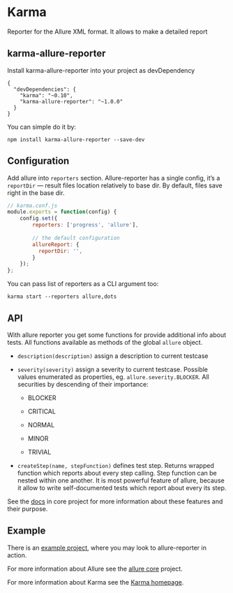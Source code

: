 # Karma

Reporter for the Allure XML format. It allows to make a detailed report

## karma-allure-reporter

Install karma-allure-reporter into your project as devDependency

    {
      "devDependencies": {
        "karma": "~0.10",
        "karma-allure-reporter": "~1.0.0"
      }
    }

You can simple do it by:

    npm install karma-allure-reporter --save-dev

## Configuration

Add allure into `reporters` section. Allure-reporter has a single
config, it’s a `reportDir` — result files location relatively to base
dir. By default, files save right in the base dir.

```javascript
// karma.conf.js
module.exports = function(config) {
    config.set({
        reporters: ['progress', 'allure'],
        
        // the default configuration
        allureReport: {
          reportDir: '',
        }
    });
};
```

You can pass list of reporters as a CLI argument too:

    karma start --reporters allure,dots

## API

With allure reporter you get some functions for provide additional info
about tests. All functions available as methods of the global `allure`
object.

-   `description(description)` assign a description to current testcase

-   `severity(severity)` assign a severity to current testcase. Possible
    values enumerated as properties, eg. `allure.severity.BLOCKER`. All
    securities by descending of their importance:

    -   BLOCKER

    -   CRITICAL

    -   NORMAL

    -   MINOR

    -   TRIVIAL

-   `createStep(name, stepFunction)` defines test step. Returns wrapped
    function which reports about every step calling. Step function can
    be nested within one another. It is most powerful feature of allure,
    because it allow to write self-documented tests which report about
    every its step.

See the
[docs](https://github.com/allure-framework/allure/blob/master/docs/dictionary.md)
in core project for more information about these features and their
purpose.

## Example

There is an [example
project](https://github.com/allure-examples/allure-karma-example), where
you may look to allure-reporter in action.

For more information about Allure see the [allure
core](https://github.com/allure-framework/allure) project.

For more information about Karma see the [Karma
homepage](http://karma-runner.github.com/).
